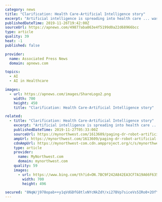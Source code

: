 ```yaml
---
category: news
title: "Clarification: Health Care-Artificial Intelligence story"
excerpt: "Artificial intelligence is spreading into health care ... was originally designed to determine whether veterans returning from a deployment might need therapy. Ellie appears on computer monitors and leads a person through initial questions."
publishedDateTime: 2019-11-26T19:42:00Z
sourceUrl: https://apnews.com/49877aba863e4f5199d0a22d68966bcc
type: article
quality: 39
heat: -1
published: false

provider:
  name: Associated Press News
  domain: apnews.com

topics:
  - AI
  - AI in Healthcare

images:
  - url: https://apnews.com/images/ShareLogo2.png
    width: 700
    height: 450
    title: "Clarification: Health Care-Artificial Intelligence story"

related:
  - title: "Clarification: Health Care-Artificial Intelligence story"
    excerpt: "Artificial intelligence is spreading into health care ... reality character named “Ellie” that was originally designed to determine whether veterans returning from a deployment might need therapy. Ellie appears on computer monitors and leads a person through initial questions. Ellie makes eye contact, nods and uses hand gestures like ..."
    publishedDateTime: 2019-11-27T05:33:00Z
    sourceUrl: https://mynorthwest.com/1613609/paging-dr-robot-artificial-intelligence-moves-into-care/
    ampUrl: https://mynorthwest.com/1613609/paging-dr-robot-artificial-intelligence-moves-into-care/amp/
    cdnAmpUrl: https://mynorthwest-com.cdn.ampproject.org/c/s/mynorthwest.com/1613609/paging-dr-robot-artificial-intelligence-moves-into-care/amp/
    type: article
    provider:
      name: MyNorthwest.com
      domain: mynorthwest.com
    quality: 59
    images:
      - url: https://www.bing.com/th?id=ON.7BC9F242A842EA3CF7A19A66F6354F8F
        width: 700
        height: 496

secured: "8NqW/j978opab++y1qVdGDfG8tlxNYcNkZdY/xi27BVp7siceVs5IRo0+2OfY7Z5TfjIl+UIl2gYyCDp5D9/xmN/cZL4hJw+MDIms+4Izm4CdeRd/XrogFHKbnaSfamh1SdXVtoj+YObyTfAz3x0uhu8C4Gb+n2LdKz2bKvk/lyB+9xiCaeqEqt6+QZmoLETvKyNmQ8EhgyrmSU3jtHZjndIYuZLgee8kUSusTdbcbfmMHKlfCCxYRpif5A+NGkid2LGhtBT0VN/jwJXpZyLFA==;k2m619O4jTS9epC4TwZJPA=="
---
```



